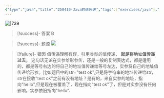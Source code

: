 ```yaml
---
{"type":"java","title":"250419-Java的值传递","tags":["exercises/java"],"author":"codertoro","establish":"2025-04-19","update":"2025-04-19","dg-publish":true,"java":true,"permalink":"/Exercises/Java/250419-Java的值传递/","dgPassFrontmatter":true,"created":"2025-04-19T15:15:23.584+08:00","updated":"2025-04-25T14:41:29.031+08:00"}
---
```


![|739](https://img.codertoro.top/Bucket/Exercises/Java/20250419151551144.png)



> [!success]- 答案
B

> [!success]- 题源
![](https://img.codertoro.top/Bucket/Exercises/Java/20250419151621100.png)


> [!failure]- 错因
值传递理解有误，引用类型的值传递， **就是将地址值传递过去，** 这句话无论在实参给形参传，还是一般的复制表达式，都是适用的，都是等号右边的将自己的地址值传递给等号左边，实参将自己的地址值传递给形参。比如题目中的str="test ok",只是将字符串的地址传递给str，str在接收"test ok"之前有没有地址？是有的，来自实参的地址，指向"hello",但是现在被覆盖了，现在指向"test ok"了，但是对实参没有任何影响，实参依旧指向"hello". 

